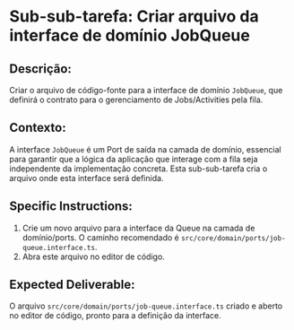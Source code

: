 # Sub-sub-tarefa: Criar arquivo da interface de domínio JobQueue

## Descrição:

Criar o arquivo de código-fonte para a interface de domínio `JobQueue`, que definirá o contrato para o gerenciamento de Jobs/Activities pela fila.

## Contexto:

A interface `JobQueue` é um Port de saída na camada de domínio, essencial para garantir que a lógica da aplicação que interage com a fila seja independente da implementação concreta. Esta sub-sub-tarefa cria o arquivo onde esta interface será definida.

## Specific Instructions:

1.  Crie um novo arquivo para a interface da Queue na camada de domínio/ports. O caminho recomendado é `src/core/domain/ports/job-queue.interface.ts`.
2.  Abra este arquivo no editor de código.

## Expected Deliverable:

O arquivo `src/core/domain/ports/job-queue.interface.ts` criado e aberto no editor de código, pronto para a definição da interface.